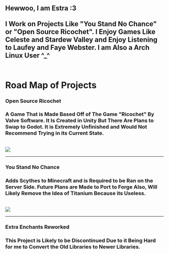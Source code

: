  ## Hewwoo, I am Estra :3<br><br>I Work on Projects Like "You Stand No Chance" or "Open Source Ricochet". I Enjoy Games Like Celeste and Stardew Valley and Enjoy Listening to Laufey and Faye Webster. I am Also a Arch Linux User ^_^<br><br>

# Road Map of Projects<br>
### Open Source Ricochet
### A Game That is Made Based Off of The Game "Ricochet" By Valve Software. It Is Created in Unity But There Are Plans to Swap to Godot. It is Extremely Unfinished and Would Not Recommend Trying in its Current State.
<br>
<img src="https://i.postimg.cc/MpmjGFJB/2024-03-23-09-48-59.gif"> 

---

### You Stand No Chance

### Adds Scythes to Minecraft and is Required to be Ran on the Server Side. Future Plans are Made to Port to Forge Also, Will Likely Remove the Idea of Titanium Because its Useless.
<br>
<img src="https://i.ibb.co/Kz8SL03/637969657724955811.png"> 

---

### Extra Enchants Reworked

### This Project is Likely to be Discontinued Due to it Being Hard for me to Convert the Old Libraries to Newer Libraries.
